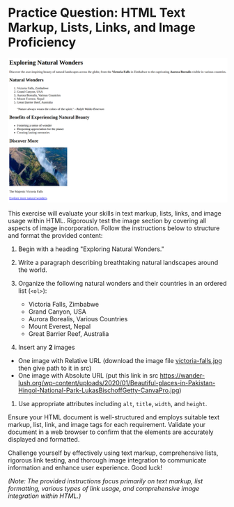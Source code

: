 # **Practice Question: HTML Text Markup, Lists, Links, and Image Proficiency**

![task screen shot](./task4.png)

This exercise will evaluate your skills in text markup, lists, links, and image usage within HTML. Rigorously test the image section by covering all aspects of image incorporation. Follow the instructions below to structure and format the provided content:

1. Begin with a heading "Exploring Natural Wonders."

1. Write a paragraph describing breathtaking natural landscapes around the world.

4. Organize the following natural wonders and their countries in an ordered list (`<ol>`):

   - Victoria Falls, Zimbabwe
   - Grand Canyon, USA
   - Aurora Borealis, Various Countries
   - Mount Everest, Nepal
   - Great Barrier Reef, Australia


9. Insert any **2** images

  - One image with Relative URL (download the image file [victoria-falls.jpg](https://github.com/shehza-d/smit-assignments/blob/main/01.HTML%2F04.images%2Fimages%2Fvictoria-falls.jpg) then give path to it in src) 
  - One image with Absolute URL (put this link in src https://wander-lush.org/wp-content/uploads/2020/01/Beautiful-places-in-Pakistan-Hingol-National-Park-LukasBischoffGetty-CanvaPro.jpg)

1. Use appropriate attributes including `alt`, `title`, `width`, and `height`.

Ensure your HTML document is well-structured and employs suitable text markup, list, link, and image tags for each requirement. Validate your document in a web browser to confirm that the elements are accurately displayed and formatted.

Challenge yourself by effectively using text markup, comprehensive lists, rigorous link testing, and thorough image integration to communicate information and enhance user experience. Good luck!

_(Note: The provided instructions focus primarily on text markup, list formatting, various types of link usage, and comprehensive image integration within HTML.)_
